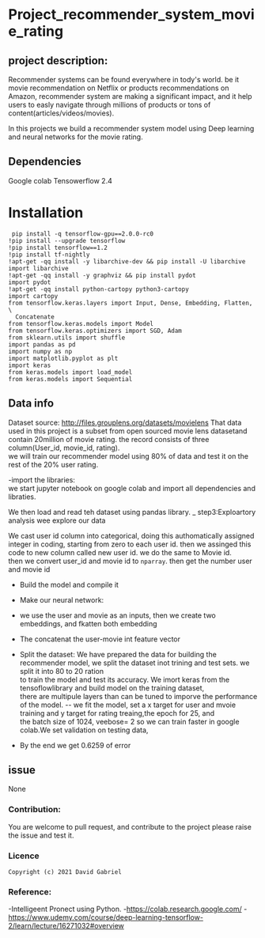 # Project_recommender_system_movie_rating
## project description:
Recommender systems can be found everywhere in tody's world. be it movie recommendation on Netflix or products recommendations on Amazon,
recommender system are making a significant impact, and it help users to easly navigate through millions of products or tons of content(articles/videos/movies).

In this projects we build a recommender system model using Deep learning and neural networks for the movie rating.


## Dependencies
Google colab
Tensowerflow 2.4

# Installation
```
 pip install -q tensorflow-gpu==2.0.0-rc0 
!pip install --upgrade tensorflow
!pip install tensorflow==1.2
!pip install tf-nightly
!apt-get -qq install -y libarchive-dev && pip install -U libarchive
import libarchive
!apt-get -qq install -y graphviz && pip install pydot
import pydot
!apt-get -qq install python-cartopy python3-cartopy
import cartopy
from tensorflow.keras.layers import Input, Dense, Embedding, Flatten, \
  Concatenate
from tensorflow.keras.models import Model
from tensorflow.keras.optimizers import SGD, Adam
from sklearn.utils import shuffle
import pandas as pd
import numpy as np
import matplotlib.pyplot as plt
import keras
from keras.models import load_model
from keras.models import Sequential

```

## Data info
Dataset source: http://files.grouplens.org/datasets/movielens
That data used in this project is a subset from open sourced movie lens datasetand contain 20million of movie rating. the record consists of three column(User_id, movie_id, rating).\
we will train our recommender model using 80% of data and test it on the rest of the 20% user rating.

-import the libraries:\
  we start jupyter notebook on google colab and import all dependencies and libraties.
  
 We then load and read teh dataset using pandas library.
 _ step3:Exploartory analysis
  wee explore our data
  

 We cast user id column into categorical, doing this authomatically assigned integer in coding, starting from zero to each user id. then we assinged this code to new column called new user id. we do the same to Movie id.\
 then we convert user_id and movie id to ``nparray``. then get the number user and movie id
 

   - Build the  model and compile it
   - Make our neural network:
   - we use the user and movie as an inputs, then we create two embeddings, and fkatten both embedding
   -  The concatenat the user-movie int feature vector 
   
   -  Split the dataset:
   We have prepared the data for building the recommender model, we split the dataset inot trining and test sets. we split it into 80 to 20 ration\
   to train the model and test its accuracy.
   We imort keras from the tensoflowlibrary and build model on the training dataset,\
   there are multipule layers than can be tuned to imporve the performance of the model.
   -- we fit the model,  set a x target for user and mvoie training and y target for rating treaing,the epoch for 25, and\
   the batch size of 1024, veebose= 2 so we can train faster in google colab.We set validation on testing data,
   - By the end we get 0.6259 of error
   
   ## issue
   None
   
   ### Contribution:
   You are welcome to pull request, and contribute to the project please raise the issue and test it.
   
   
   ### Licence
   ```
   Copyright (c) 2021 David Gabriel 
   ```
   
  
   
   ### Reference:
   -Intelligeent Pronect using Python.
   -https://colab.research.google.com/
   -https://www.udemy.com/course/deep-learning-tensorflow-2/learn/lecture/16271032#overview


